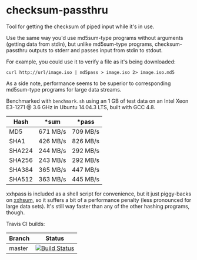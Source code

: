 # checksum-passthru

Tool for getting the checksum of piped input while it's in use.

Use the same way you'd use md5sum-type programs without arguments (getting data from stdin), but
unlike md5sum-type programs, checksum-passthru outputs to stderr and passes input from stdin to stdout.

For example, you could use it to verify a file as it's being downloaded:
```
curl http://url/image.iso | md5pass > image.iso 2> image.iso.md5
```

As a side note, performance seems to be superior to corresponding md5sum-type programs for large data streams.

Benchmarked with `benchmark.sh` using an 1 GB of test data on an Intel Xeon E3-1271 @ 3.6 GHz in Ubuntu 14.04.3 LTS, built with GCC 4.8.

| Hash   | *sum     | *pass    |
|--------|----------|----------|
| MD5    | 671 MB/s | 709 MB/s |
| SHA1   | 426 MB/s | 826 MB/s |
| SHA224 | 244 MB/s | 292 MB/s |
| SHA256 | 243 MB/s | 292 MB/s |
| SHA384 | 365 MB/s | 447 MB/s |
| SHA512 | 363 MB/s | 445 MB/s |

xxhpass is included as a shell script for convenience, but it just piggy-backs on [xxhsum](https://github.com/Cyan4973/xxHash),
so it suffers a bit of a performance penalty (less pronounced for large data sets).
It's still way faster than any of the other hashing programs, though.

Travis CI builds:

|Branch      |Status   |
|------------|---------|
|master      | [![Build Status](https://travis-ci.org/VectorCell/checksum-passthru.svg?branch=master)](https://travis-ci.org/VectorCell/checksum-passthru?branch=master) |
